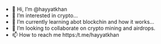 - 👋 Hi, I’m @hayyatkhan
- 👀 I’m interested in crypto...
- 🌱 I’m currently learning abot blockchin and how it works...
- 💞️ I’m looking to collaborate on crypto mining and airdrops.
- 📫 How to reach me https:/t.me/hayyatkhan

<!---
hayyatkhan/hayyatkhan is a ✨ special ✨ repository because its `README.md` (this file) appears on your GitHub profile.
You can click the Preview link to take a look at your changes.
--->
